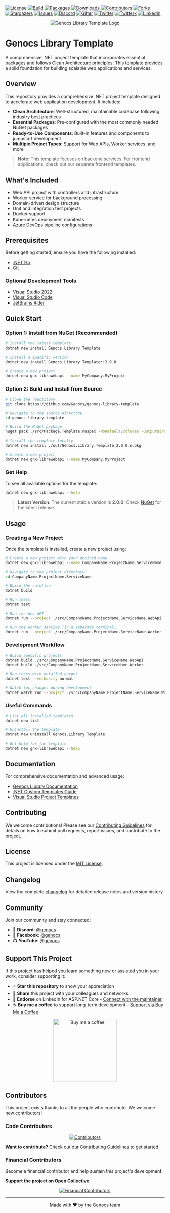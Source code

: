 <!-- PROJECT SHIELDS -->

[![License][license-shield]][license-url]
[![Build][build-shield]][build-url]
[![Packages][package-shield]][package-url]
[![Downloads][downloads-shield]][downloads-url]
[![Contributors][contributors-shield]][contributors-url]
[![Forks][forks-shield]][forks-url]
[![Stargazers][stars-shield]][stars-url]
[![Issues][issues-shield]][issues-url]
[![Discord][discord-shield]][discord-url]
[![Gitter][gitter-shield]][gitter-url]
[![Twitter][twitter-shield]][twitter-url]
[![Twitterx][twitterx-shield]][twitterx-url]
[![LinkedIn][linkedin-shield]][linkedin-url]

[license-shield]: https://img.shields.io/github/license/Genocs/genocs-library-template?color=2da44e&style=flat-square
[license-url]: https://github.com/Genocs/genocs-library-template/blob/main/LICENSE
[build-shield]: https://github.com/Genocs/genocs-library-template/actions/workflows/build_and_test.yml/badge.svg?branch=main
[build-url]: https://github.com/Genocs/genocs-library-template/actions/workflows/build_and_test.yml
[package-shield]: https://img.shields.io/badge/nuget-v.2.0.0-blue?&label=latests&logo=nuget
[package-url]: https://github.com/Genocs/genocs-library-template/actions/workflows/build_and_test.yml
[downloads-shield]: https://img.shields.io/nuget/dt/Genocs.Library.Template.svg?color=2da44e&label=downloads&logo=nuget
[downloads-url]: https://www.nuget.org/packages/Genocs.Library.Template
[contributors-shield]: https://img.shields.io/github/contributors/Genocs/genocs-library-template.svg?style=flat-square
[contributors-url]: https://github.com/Genocs/genocs-library-template/graphs/contributors
[forks-shield]: https://img.shields.io/github/forks/Genocs/genocs-library-template?style=flat-square
[forks-url]: https://github.com/Genocs/genocs-library-template/network/members
[stars-shield]: https://img.shields.io/github/stars/Genocs/genocs-library-template.svg?style=flat-square
[stars-url]: https://img.shields.io/github/stars/Genocs/genocs-library-template?style=flat-square
[issues-shield]: https://img.shields.io/github/issues/Genocs/genocs-library-template?style=flat-square
[issues-url]: https://github.com/Genocs/genocs-library-template/issues
[discord-shield]: https://img.shields.io/discord/1106846706512953385?color=%237289da&label=Discord&logo=discord&logoColor=%237289da&style=flat-square
[discord-url]: https://discord.com/invite/fWwArnkV
[gitter-shield]: https://img.shields.io/badge/chat-on%20gitter-blue.svg
[gitter-url]: https://gitter.im/genocs/
[twitter-shield]: https://img.shields.io/twitter/follow/genocs?color=1DA1F2&label=Twitter&logo=Twitter&style=flat-square
[twitter-url]: https://twitter.com/genocs
[linkedin-shield]: https://img.shields.io/badge/-LinkedIn-black.svg?style=flat-square&logo=linkedin&colorB=555
[linkedin-url]: https://www.linkedin.com/in/giovanni-emanuele-nocco-b31a5169/
[twitterx-shield]: https://img.shields.io/twitter/url/https/twitter.com/genocs.svg?style=social
[twitterx-url]: https://twitter.com/genocs

<p align="center">
    <img src="./assets/genocs-library-logo.png" alt="Genocs Library Template Logo">
</p>

# Genocs Library Template

A comprehensive .NET project template that incorporates essential packages and follows Clean Architecture principles. This template provides a solid foundation for building scalable web applications and services.

## Overview

This repository provides a comprehensive .NET project template designed to accelerate web application development. It includes:

- **Clean Architecture**: Well-structured, maintainable codebase following industry best practices
- **Essential Packages**: Pre-configured with the most commonly needed NuGet packages
- **Ready-to-Use Components**: Built-in features and components to jumpstart development
- **Multiple Project Types**: Support for Web APIs, Worker services, and more

> **Note**: This template focuses on backend services. For frontend applications, check out our separate frontend templates.

## What's Included

- Web API project with controllers and infrastructure
- Worker service for background processing
- Domain-driven design structure
- Unit and integration test projects
- Docker support
- Kubernetes deployment manifests
- Azure DevOps pipeline configurations

## Prerequisites

Before getting started, ensure you have the following installed:

- [.NET 9.x](https://dotnet.microsoft.com/download/dotnet/9.0)
- [Git](https://git-scm.com/downloads)

### Optional Development Tools
- [Visual Studio 2022](https://visualstudio.microsoft.com/vs/preview/vs2022/)
- [Visual Studio Code](https://code.visualstudio.com/download)
- [JetBrains Rider](https://www.jetbrains.com/rider/)

## Quick Start

### Option 1: Install from NuGet (Recommended)

```bash
# Install the latest template
dotnet new install Genocs.Library.Template

# Install a specific version
dotnet new install Genocs.Library.Template::2.0.0

# Create a new project
dotnet new gnx-librawebapi --name MyCompany.MyProject
```

### Option 2: Build and Install from Source

```bash
# Clone the repository
git clone https://github.com/Genocs/genocs-library-template

# Navigate to the source directory
cd genocs-library-template

# Build the NuGet package
nuget pack ./src/Package.Template.nuspec -NoDefaultExcludes -OutputDirectory ./out -Version 2.0.0

# Install the template locally
dotnet new install ./out/Genocs.Library.Template.2.0.0.nupkg

# Create a new project
dotnet new gnx-librawebapi --name MyCompany.MyProject
```

### Get Help

To see all available options for the template:

```bash
dotnet new gnx-librawebapi --help
```

> **Latest Version**: The current stable version is **2.0.0**. Check [NuGet](https://www.nuget.org/packages/Genocs.Library.Template/) for the latest release.

## Usage

### Creating a New Project

Once the template is installed, create a new project using:

```bash
# Create a new project with your desired name
dotnet new gnx-librawebapi --name CompanyName.ProjectName.ServiceName

# Navigate to the project directory
cd CompanyName.ProjectName.ServiceName

# Build the solution
dotnet build

# Run tests
dotnet test

# Run the Web API
dotnet run --project ./src/CompanyName.ProjectName.ServiceName.WebApi

# Run the Worker service (in a separate terminal)
dotnet run --project ./src/CompanyName.ProjectName.ServiceName.Worker
```

### Development Workflow

```bash
# Build specific projects
dotnet build ./src/CompanyName.ProjectName.ServiceName.WebApi
dotnet build ./src/CompanyName.ProjectName.ServiceName.Worker

# Run tests with detailed output
dotnet test --verbosity normal

# Watch for changes during development
dotnet watch run --project ./src/CompanyName.ProjectName.ServiceName.WebApi
```

### Useful Commands

```bash
# List all installed templates
dotnet new list

# Uninstall the template
dotnet new uninstall Genocs.Library.Template

# Get help for the template
dotnet new gnx-librawebapi --help
```

## Documentation

For comprehensive documentation and advanced usage:

- [Genocs Library Documentation](https://genocs-blog.netlify.app/library/)
- [.NET Custom Templates Guide](https://docs.microsoft.com/en-us/dotnet/core/tools/custom-templates)
- [Visual Studio Project Templates](https://learn.microsoft.com/en-us/visualstudio/ide/how-to-locate-and-organize-project-and-item-templates?view=vs-2022)

## Contributing

We welcome contributions! Please see our [Contributing Guidelines](CONTRIBUTING.md) for details on how to submit pull requests, report issues, and contribute to the project.

## License

This project is licensed under the [MIT License](LICENSE).

## Changelog

View the complete [changelog](https://github.com/Genocs/genocs-library-template/blob/main/CHANGELOG.md) for detailed release notes and version history.

## Community

Join our community and stay connected:

- 💬 **Discord**: [@genocs](https://discord.com/invite/fWwArnkV)
- 📘 **Facebook**: [@genocs](https://facebook.com/Genocs)
- 📺 **YouTube**: [@genocs](https://youtube.com/c/genocs)

## Support This Project

If this project has helped you learn something new or assisted you in your work, consider supporting it:

- ⭐ **Star this repository** to show your appreciation
- 🔄 **Share** this project with your colleagues and networks
- 💼 **Endorse** on LinkedIn for ASP.NET Core - [Connect with the maintainer](https://www.linkedin.com/in/giovanni-emanuele-nocco-b31a5169/)
- ☕ **Buy me a coffee** to support long-term development - [Support via Buy Me a Coffee](https://www.buymeacoffee.com/genocs)

<p align="center">
  <a href="https://www.buymeacoffee.com/genocs">
    <img src="./assets/buy-me-a-coffee.png" alt="Buy me a coffee" width="200"/>
  </a>
</p>

## Contributors

This project exists thanks to all the people who contribute. We welcome new contributors!

### Code Contributors

<p align="center">
  <a href="https://github.com/Genocs/genocs-library-template/graphs/contributors">
    <img src="https://contrib.rocks/image?repo=Genocs/genocs-library-template" alt="Contributors"/>
  </a>
</p>

**Want to contribute?** Check out our [Contributing Guidelines](CONTRIBUTING.md) to get started.

### Financial Contributors

Become a financial contributor and help sustain this project's development.

**Support the project on [Open Collective](https://opencollective.com/genocs)**

<p align="center">
  <a href="https://opencollective.com/genocs">
    <img src="https://opencollective.com/genocs/individuals.svg?width=890" alt="Financial Contributors"/>
  </a>
</p>

---

<p align="center">
  Made with ❤️ by the <a href="https://github.com/Genocs">Genocs</a> team
</p>
